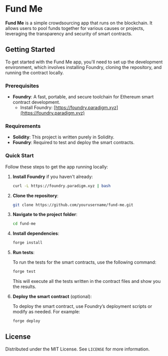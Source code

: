 # Fund Me

**Fund Me** is a simple crowdsourcing app that runs on the blockchain. It allows users to pool funds together for various causes or projects, leveraging the transparency and security of smart contracts.

## Getting Started

To get started with the Fund Me app, you'll need to set up the development environment, which involves installing Foundry, cloning the repository, and running the contract locally.

### Prerequisites

- **Foundry**: A fast, portable, and secure toolchain for Ethereum smart contract development. 
  - Install Foundry: [https://foundry.paradigm.xyz](https://foundry.paradigm.xyz)

### Requirements

- **Solidity**: This project is written purely in Solidity.
- **Foundry**: Required to test and deploy the smart contracts.

### Quick Start

Follow these steps to get the app running locally:

1. **Install Foundry** if you haven't already:

    ```bash
    curl -L https://foundry.paradigm.xyz | bash
    ```

2. **Clone the repository**:

    ```bash
    git clone https://github.com/yourusername/fund-me.git
    ```

3. **Navigate to the project folder**:

    ```bash
    cd fund-me
    ```

4. **Install dependencies**:

    ```bash
    forge install
    ```

5. **Run tests**:

    To run the tests for the smart contracts, use the following command:

    ```bash
    forge test
    ```

    This will execute all the tests written in the contract files and show you the results.

6. **Deploy the smart contract** (optional):

    To deploy the smart contract, use Foundry’s deployment scripts or modify as needed. For example:

    ```bash
    forge deploy
    ```

## License

Distributed under the MIT License. See `LICENSE` for more information.


